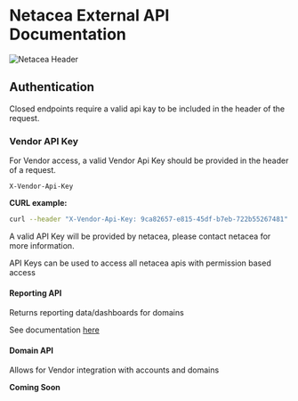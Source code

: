 # Netacea External API Documentation

![Netacea Header](https://assets.ntcacdn.net/header.jpg)

## Authentication

Closed endpoints require a valid api kay to be included in the header of the request.

### Vendor API Key

For Vendor access, a valid Vendor Api Key should be provided in the header of a request.

```
X-Vendor-Api-Key
```

**CURL example:**

```bash
curl --header "X-Vendor-Api-Key: 9ca82657-e815-45df-b7eb-722b55267481" https://reporting.api.uat.netacea.cloud/domains/e96e6ef1-6763-4bc9-b2a1-0a038c54a235/dashboards
```

A valid API Key will be provided by netacea, please contact netacea for more information.

API Keys can be used to access all netacea apis with permission based access

#### Reporting API

Returns reporting data/dashboards for domains

See documentation [here](reporting/reporting-api.md)

#### Domain API

Allows for Vendor integration with accounts and domains

**Coming Soon**